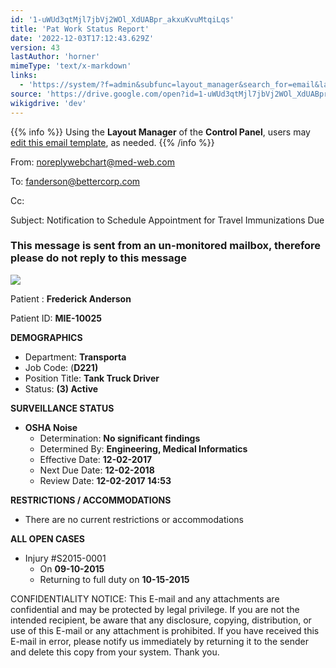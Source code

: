 ```yaml
---
id: '1-uWUd3qtMjl7jbVj2WOl_XdUABpr_akxuKvuMtqiLqs'
title: 'Pat Work Status Report'
date: '2022-12-03T17:12:43.629Z'
version: 43
lastAuthor: 'horner'
mimeType: 'text/x-markdown'
links:
  - 'https://system/?f=admin&subfunc=layout_manager&search_for=email&layout_search=Go&lv_layout_manager_limit=0&opp=edit&doc_type=EWORKS&old_module=Email&old_name=Pat+Work+Status+Report&active=0'
source: 'https://drive.google.com/open?id=1-uWUd3qtMjl7jbVj2WOl_XdUABpr_akxuKvuMtqiLqs'
wikigdrive: 'dev'
---
```

{{% info %}}
Using the **Layout Manager** of the **Control Panel**, users may [edit this email template](https://system/?f=admin&subfunc=layout_manager&search_for=email&layout_search=Go&lv_layout_manager_limit=0&opp=edit&doc_type=EWORKS&old_module=Email&old_name=Pat+Work+Status+Report&active=0), as needed.
{{% /info %}}

From: noreplywebchart@med-web.com

To: fanderson@bettercorp.com

Cc:

Subject: Notification to Schedule Appointment for Travel Immunizations Due

### **This message is sent from an un-monitored mailbox, therefore please do not reply to this message**

![](../pat-work-status-report.assets/76f148c48dac0fbdb04bda604e85e631.png)

Patient : **Frederick Anderson**

Patient ID: **MIE-10025**

**DEMOGRAPHICS**

* Department: <strong>Transporta</strong>
* Job Code: (<strong>D221)</strong>
* Position Title: <strong>Tank Truck Driver</strong>
* Status: <strong>(3) Active</strong>

**SURVEILLANCE STATUS**

* <strong>OSHA Noise</strong>
    * Determination: <strong>No significant findings</strong>
    * Determined By: <strong>Engineering, Medical Informatics</strong>
    * Effective Date: <strong>12-02-2017</strong>
    * Next Due Date: <strong>12-02-2018</strong>
    * Review Date: <strong>12-02-2017 14:53</strong>

**RESTRICTIONS / ACCOMMODATIONS**

* There are no current restrictions or accommodations

**ALL OPEN CASES**

* Injury #S2015-0001
    * On <strong>09-10-2015</strong>
    * Returning to full duty on <strong>10-15-2015</strong>

CONFIDENTIALITY NOTICE: This E-mail and any attachments are confidential and may be protected by legal privilege. If you are not the intended recipient, be aware that any disclosure, copying, distribution, or use of this E-mail or any attachment is prohibited. If you have received this E-mail in error, please notify us immediately by returning it to the sender and delete this copy from your system. Thank you.
